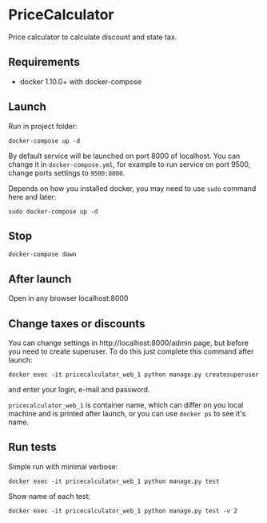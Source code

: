 # PriceCalculator
Price calculator to calculate discount and state tax.

## Requirements
- docker 1.10.0+ with docker-compose

## Launch
Run in project folder:
```
docker-compose up -d
```

By default service will be launched on port 8000 of localhost. You can change it in `docker-compose.yml`, for example
 to run service on port 9500, change ports settings to `9500:8000`.
 
Depends on how you installed docker, you may need to use `sudo` command here and later:
```
sudo docker-compose up -d
```
 
## Stop
```
docker-compose down
```

## After launch

Open in any browser localhost:8000

## Change taxes or discounts
You can change settings in http://localhost:8000/admin page, but before you need to create superuser. 
To do this just complete this command after launch:
```
docker exec -it pricecalculator_web_1 python manage.py createsuperuser
```
and enter your login, e-mail and password.

`pricecalculator_web_1` is container name, which can differ on you local machine and is printed after launch, or you
 can use `docker ps` to see it's name.
 
## Run tests
Simple run with minimal verbose:
```
docker exec -it pricecalculator_web_1 python manage.py test
```

Show name of each test:
```
docker exec -it pricecalculator_web_1 python manage.py test -v 2
```
